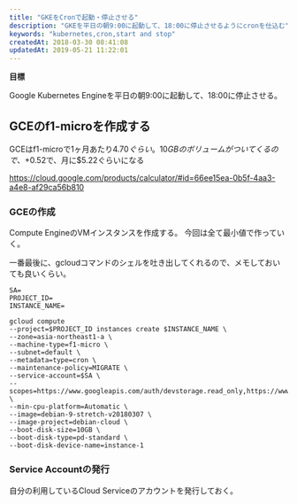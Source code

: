 ```yaml
---
title: "GKEをCronで起動・停止させる"
description: "GKEを平日の朝9:00に起動して、18:00に停止させるようにcronを仕込む"
keywords: "kubernetes,cron,start and stop"
createdAt: 2018-03-30 08:41:08
updatedAt: 2019-05-21 11:22:01
---
```


**目標**

Google Kubernetes Engineを平日の朝9:00に起動して、18:00に停止させる。

## GCEのf1-microを作成する

GCEはf1-microで1ヶ月あたり$4.70ぐらい。
10GBのボリュームがついてくるので、+$0.52で、月に$5.22ぐらいになる

https://cloud.google.com/products/calculator/#id=66ee15ea-0b5f-4aa3-a4e8-af29ca56b810

### GCEの作成

Compute EngineのVMインスタンスを作成する。
今回は全て最小値で作っていく。

一番最後に、gcloudコマンドのシェルを吐き出してくれるので、メモしておいても良いくらい。

```
SA=
PROJECT_ID=
INSTANCE_NAME=

gcloud compute 
--project=$PROJECT_ID instances create $INSTANCE_NAME \
--zone=asia-northeast1-a \
--machine-type=f1-micro \
--subnet=default \
--metadata=type=cron \
--maintenance-policy=MIGRATE \
--service-account=$SA \
--scopes=https://www.googleapis.com/auth/devstorage.read_only,https://www.googleapis.com/auth/logging.write,https://www.googleapis.com/auth/monitoring.write,https://www.googleapis.com/auth/servicecontrol,https://www.googleapis.com/auth/service.management.readonly,https://www.googleapis.com/auth/trace.append \
--min-cpu-platform=Automatic \
--image=debian-9-stretch-v20180307 \
--image-project=debian-cloud \
--boot-disk-size=10GB \
--boot-disk-type=pd-standard \
--boot-disk-device-name=instance-1
```

### Service Accountの発行

自分の利用しているCloud Serviceのアカウントを発行しておく。

